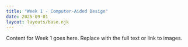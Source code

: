 ```yaml
---
title: "Week 1 - Computer-Aided Design"
date: 2025-09-01
layout: layouts/base.njk
---
```


Content for Week 1 goes here. Replace with the full text or link to images.
